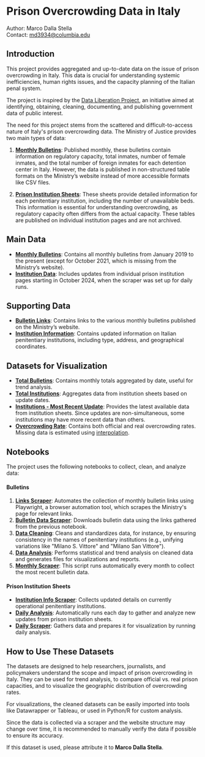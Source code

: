 # Prison Overcrowding Data in Italy

Author: Marco Dalla Stella \
Contact: [md3934@columbia.edu](mailto:md3934@columbia.edu)

## Introduction

This project provides aggregated and up-to-date data on the issue of prison overcrowding in Italy. This data is crucial for understanding systemic inefficiencies, human rights issues, and the capacity planning of the Italian penal system.

The project is inspired by the [Data Liberation Project](https://www.data-liberation-project.org/about/), an initiative aimed at identifying, obtaining, cleaning, documenting, and publishing government data of public interest.

The need for this project stems from the scattered and difficult-to-access nature of Italy's prison overcrowding data. The Ministry of Justice provides two main types of data:

1. **[Monthly Bulletins](https://www.giustizia.it/giustizia/it/mg_1_14_1.page?contentId=SST459023)**: Published monthly, these bulletins contain information on regulatory capacity, total inmates, number of female inmates, and the total number of foreign inmates for each detention center in Italy. However, the data is published in non-structured table formats on the Ministry’s website instead of more accessible formats like CSV files.

2. **[Prison Institution Sheets](https://www.giustizia.it/giustizia/page/it/istituti_penitenziari)**: These sheets provide detailed information for each penitentiary institution, including the number of unavailable beds. This information is essential for understanding overcrowding, as regulatory capacity often differs from the actual capacity. These tables are published on individual institution pages and are not archived.

## Main Data

- **[Monthly Bulletins](outputs/clean/bulletines.csv)**: Contains all monthly bulletins from January 2019 to the present (except for October 2021, which is missing from the Ministry’s website).
- **[Institution Data](outputs/clean/institutes.csv)**: Includes updates from individual prison institution pages starting in October 2024, when the scraper was set up for daily runs.

## Supporting Data

- **[Bulletin Links](outputs/clean/bulletines_links.csv)**: Contains links to the various monthly bulletins published on the Ministry’s website.
- **[Institution Information](outputs/clean/institutes_info.csv)**: Contains updated information on Italian penitentiary institutions, including type, address, and geographical coordinates.

## Datasets for Visualization

- **[Total Bulletins](outputs/viz/bulletines_totals.csv)**: Contains monthly totals aggregated by date, useful for trend analysis.
- **[Total Institutions](outputs/viz/institutes_totals.csv)**: Aggregates data from institution sheets based on update dates.
- **[Institutions - Most Recent Update](outputs/viz/institutes_most_recent.csv)**: Provides the latest available data from institution sheets. Since updates are non-simultaneous, some institutions may have more recent data than others.
- **[Overcrowding Rate](outputs/viz/tasso_affollamento.csv)**: Contains both official and real overcrowding rates. Missing data is estimated using [interpolation](https://academy.datawrapper.de/article/321-patchy-data).

## Notebooks

The project uses the following notebooks to collect, clean, and analyze data:

#### Bulletins
1. **[Links Scraper](notebooks/1_Bulletines_1_Links_scraper.ipynb)**: Automates the collection of monthly bulletin links using Playwright, a browser automation tool, which scrapes the Ministry's page for relevant links.
2. **[Bulletin Data Scraper](notebooks/1_Bulletines_2_Scraper.ipynb)**: Downloads bulletin data using the links gathered from the previous notebook.
3. **[Data Cleaning](notebooks/1_Bulletines_3_Clean.ipynb)**: Cleans and standardizes data, for instance, by ensuring consistency in the names of penitentiary institutions (e.g., unifying variations like "Milano S. Vittore" and "Milano San Vittore").
4. **[Data Analysis](notebooks/1_Bulletines_5_Analysis_.ipynb)**: Performs statistical and trend analysis on cleaned data and generates files for visualizations and reports.
5. **[Monthly Scraper](notebooks/1_Bulletines_4_Monthly_scraper.ipynb)**: This script runs automatically every month to collect the most recent bulletin data.

#### Prison Institution Sheets
- **[Institution Info Scraper](notebooks/2_Institutes_1_Info_scraper.ipynb)**: Collects updated details on currently operational penitentiary institutions.
- **[Daily Analysis](notebooks/3_Institutes_3_Analysis.ipynb)**: Automatically runs each day to gather and analyze new updates from prison institution sheets.
- **[Daily Scraper](notebooks/2_Institutes_2_Daily_scraper.ipynb)**: Gathers data and prepares it for visualization by running daily analysis.

## How to Use These Datasets

The datasets are designed to help researchers, journalists, and policymakers understand the scope and impact of prison overcrowding in Italy. They can be used for trend analysis, to compare official vs. real prison capacities, and to visualize the geographic distribution of overcrowding rates.

For visualizations, the cleaned datasets can be easily imported into tools like Datawrapper or Tableau, or used in Python/R for custom analysis.

Since the data is collected via a scraper and the website structure may change over time, it is recommended to manually verify the data if possible to ensure its accuracy.

If this dataset is used, please attribute it to **Marco Dalla Stella**.
